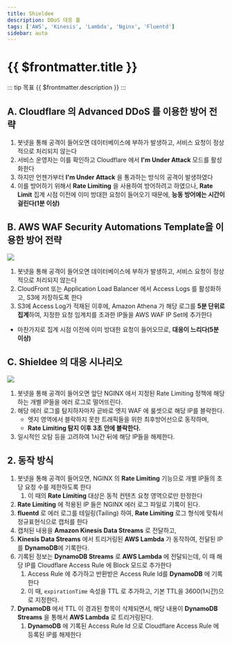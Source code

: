 ```yaml
---
title: Shieldee
description: DDoS 대응 툴
tags: ['AWS', 'Kinesis', 'Lambda', 'Nginx', 'Fluentd']
sidebar: auto
---
```


# {{ $frontmatter.title }}

::: tip 목표
{{ $frontmatter.description }}
:::

## A. Cloudflare 의 Advanced DDoS 를 이용한 방어 전략

1. 봇넷을 통해 공격이 들어오면 데이터베이스에 부하가 발생하고, 서비스 요청이 정상적으로 처리되지 않는다
2. 서비스 운영자는 이를 확인하고 Cloudflare 에서 **I'm Under Attack** 모드를 활성화한다
3. 하지만 언젠가부터 **I'm Under Attack** 을 통과하는 방식의 공격이 발생하였다
4. 이를 방어하기 위해서 **Rate Limiting** 을 사용하여 방어하려고 하였으나, **Rate Limit** 집계 시점 이전에 이미 방대한 요청이 들어오기 때문에, **능동 방어에는 시간이 걸린다(1분 이상)**

## B. AWS WAF Security Automations Template을 이용한 방어 전략

![](~@img/shieldee/waf-securityAutomationtemplate.png)

1. 봇넷을 통해 공격이 들어오면 데이터베이스에 부하가 발생하고, 서비스 요청이 정상적으로 처리되지 않는다
2. CloudFront 또는 Application Load Balancer 에서 Access Logs 를 활성화하고, S3에 저장하도록 한다
3. S3에 Access Log가 적재된 이후에, Amazon Athena 가 해당 로그를 **5분 단위로 집계**하여, 지정한 요청 임계치를 초과한 IP들을 AWS WAF IP Set에 추가한다

- 마찬가지로 집계 시점 이전에 이미 방대한 요청이 들어오므로, **대응이 느리다(5분 이상)**

## C. Shieldee 의 대응 시나리오

![](~@img/shieldee/shieldee.png)

1. 봇넷을 통해 공격이 들어오면 앞단 NGINX 에서 지정된 Rate Limiting 정책에 해당하는 개별 IP들을 에러 로그로 떨어뜨린다.
2. 해당 에러 로그를 탐지하자마자 곧바로 엣지 WAF 에 룰셋으로 해당 IP를 블락한다.
   - 엣지 영역에서 블락하지 못한 트래픽들을 위한 최후방어선으로 동작하며,
   - **Rate Limiting 탐지 이후 3초 안에 블락한다.**
3. 일시적인 오탐 등을 고려하여 1시간 뒤에 해당 IP들을 해제한다.

## 2. 동작 방식

1. 봇넷을 통해 공격이 들어오면, NGINX 의 **Rate Limiting** 기능으로 개별 IP들의 초당 요청 수를 제한하도록 한다
   1. 이 때의 **Rate Limiting** 대상은 동적 컨텐츠 요청 영역으로만 한정한다
2. **Rate Limiting** 에 적용된 IP 들은 NGINX 에러 로그 파일로 기록이 된다.
3. **fluentd** 로 에러 로그를 테일링(Tailing) 하여, **Rate Limiting** 로그 형식에 맞춰서 정규표현식으로 캡처를 한다
4. 캡처된 내용을 **Amazon Kinesis Data Streams** 로 전달하고,
5. **Kinesis Data Streams** 에서 트리거링된 **AWS Lambda** 가 동작하여, 전달된 IP를 **DynamoDB**에 기록한다.
6. 기록된 정보는 **DynamoDB Streams** 로 **AWS Lambda** 에 전달되는데, 이 때 해당 IP를 Cloudflare Access Rule 에 Block 모드로 추가한다
   1. Access Rule 에 추가하고 반환받은 Access Rule Id를 **DynamoDB** 에 기록한다
   2. 이 때, `expirationTime` 속성을 TTL 로 추가하고, 기본 TTL을 3600(1시간)으로 지정한다.
7. **DynamoDB** 에서 TTL 이 경과된 항목이 삭제되면서, 해당 내용이 **DynamoDB Streams** 을 통해서 **AWS Lambda** 로 트리거링된다.
   1. **DynamoDB** 에 기록된 Access Rule Id 으로 Cloudflare Access Rule 에 등록된 IP를 해제한다
